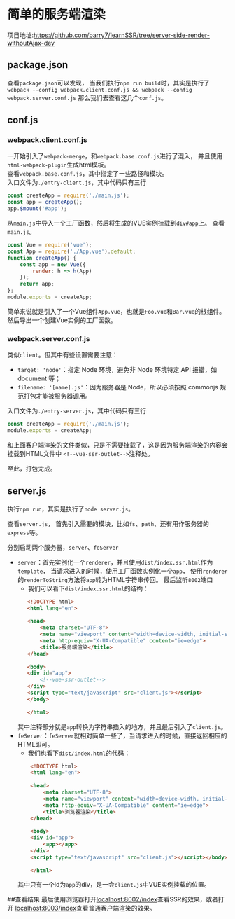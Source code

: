 # 简单的服务端渲染
项目地址:<https://github.com/barry7/learnSSR/tree/server-side-render-withoutAjax-dev>
## package.json

查看`package.json`可以发现，
当我们执行`npm run build`时，其实是执行了
`webpack --config webpack.client.conf.js && webpack --config webpack.server.conf.js`
那么我们去查看这几个`conf.js`。

## conf.js

### webpack.client.conf.js

一开始引入了`webpack-merge`，和`webpack.base.conf.js`进行了混入，
并且使用`html-webpack-plugin`生成html模板。  
查看`webpack.base.conf.js`，其中指定了一些路径和模块。  
入口文件为`./entry-client.js`，其中代码只有三行
```javascript
const createApp = require('./main.js');
const app = createApp();
app.$mount('#app');
```
从`main.js`中导入一个工厂函数，然后将生成的VUE实例挂载到`div#app`上。
查看`main.js`。
```javascript
const Vue = require('vue');
const App = require('./App.vue').default;
function createApp() {
    const app = new Vue({
        render: h => h(App)
    });
    return app;
};
module.exports = createApp;
```
简单来说就是引入了一个Vue组件`App.vue`，也就是`Foo.vue`和`Bar.vue`的根组件。
然后导出一个创建Vue实例的工厂函数。
### webpack.server.conf.js

类似`client`。但其中有些设置需要注意：
 - `target: 'node'`：指定 Node 环境，避免非 Node 环境特定 API 报错，如 document 等；
 - `filename: '[name].js'`：因为服务器是 Node，所以必须按照 commonjs 规范打包才能被服务器调用。

入口文件为`./entry-server.js`，其中代码只有三行
```javascript
const createApp = require('./main.js');
module.exports = createApp;
```
和上面客户端渲染的文件类似，只是不需要挂载了，这是因为服务端渲染的内容会挂载到HTML文件中
`<!--vue-ssr-outlet-->`注释处。

至此，打包完成。


## server.js

执行`npm run`，其实是执行了`node server.js`。

查看`server.js`，
首先引入需要的模块，比如`fs`、`path`、还有用作服务器的`express`等。

分别启动两个服务器，`server`、`feServer`
 - `server`：首先实例化一个`renderer`，并且使用`dist/index.ssr.html`作为`template`，
 当请求进入的时候，使用工厂函数实例化一个`app`，
 使用`renderer`的`renderToString`方法将`app`转为HTML字符串传回。
 最后监听`8002`端口  
    - 我们可以看下`dist/index.ssr.html`的结构：
    ````html
       <!DOCTYPE html>
       <html lang="en">
       
       <head>
           <meta charset="UTF-8">
           <meta name="viewport" content="width=device-width, initial-scale=1.0">
           <meta http-equiv="X-UA-Compatible" content="ie=edge">
           <title>服务端渲染</title>
       </head>
       
       <body>
       <div id="app">
           <!--vue-ssr-outlet-->
       </div>
       <script type="text/javascript" src="client.js"></script>
       </body>
       
       </html>
    ````
    其中注释部分就是`app`转换为字符串插入的地方，并且最后引入了`client.js`。
  - `feServer`：`feServer`就相对简单一些了，当请求进入的时候，直接返回相应的HTML即可。
    - 我们也看下`dist/index.html`的代码：
    ````html
        <!DOCTYPE html>
        <html lang="en">
        
        <head>
            <meta charset="UTF-8">
            <meta name="viewport" content="width=device-width, initial-scale=1.0">
            <meta http-equiv="X-UA-Compatible" content="ie=edge">
            <title>浏览器渲染</title>
        </head>
        
        <body>
        <div id="app">
            <app></app>
        </div>
        <script type="text/javascript" src="client.js"></script></body>
        
        </html>
    ````
    其中只有一个id为`app`的div，是一会`client.js`中VUE实例挂载的位置。

 ##查看结果
最后使用浏览器打开[localhost:8002/index](http://localhost:8002/index)查看SSR的效果，或者打开
[localhost:8003/index](http://localhost:8003/index)查看普通客户端渲染的效果。
